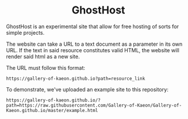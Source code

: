 <h1 align="center">GhostHost</h1>

GhostHost is an experimental site that allow for free hosting of sorts for simple projects.

The website can take a URL to a text document as a parameter in its own URL.
If the text in said resource constitutes valid HTML,
the website will render said html as a new site.

The URL must follow this format:

    https://gallery-of-kaeon.github.io?path=resource_link

To demonstrate,
we've uploaded an example site to this repository:

    https://gallery-of-kaeon.github.io/?path=https://raw.githubusercontent.com/Gallery-of-Kaeon/Gallery-of-Kaeon.github.io/master/example.html